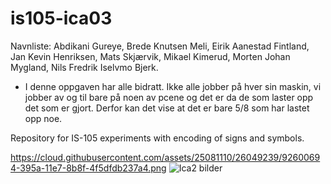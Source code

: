 # is105-ica03

Navnliste: Abdikani Gureye, Brede Knutsen Meli, Eirik Aanestad Fintland, Jan Kevin Henriksen, Mats Skjærvik, Mikael Kimerud, Morten Johan Mygland, Nils Fredrik Iselvmo Bjerk.
- I denne oppgaven har alle bidratt. Ikke alle jobber på hver sin maskin, vi jobber av og til bare på noen av pcene og det er da de som laster opp det som er gjort. Derfor kan det vise at det er bare 5/8 som har lastet opp noe. 


Repository for IS-105 experiments with encoding of signs and symbols.

https://cloud.githubusercontent.com/assets/25081110/26049239/92600694-395a-11e7-8b8f-4f5dfdb237a4.png
![Ica2 bilder ](https://i.gyazo.com/7a8bcacfacde867cd4e9cf5c352a68fc.png)
